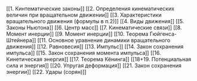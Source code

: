 [[1. Кинтематические законы]]
[[2. Определения кинематических величин при вращательном движении]]
[[3. Характеристики вращательного движения (формулы в п.2)]]
[[4. Виды движения]]
[[5. Законы Ньютона]]
[[6. Центр масс]]
[[7. Кинематические связи]]
[[8. Момент инерции]]
[[9. Момент инерции]]
[[10. Теорема Гюйгенса-Штейнера]]
[[11. Основное уравнение динамики вращательного движения]]
[[12. Равновесия]]
[[13. Импульс]]
[[14. Закон сохранения импульса]]
[[15. Закон сохранения момента импульса]]
[[16. Кинетическая энергия]]
[[17. Теорема Кёнинга]]
[[18+19. Потенциальная сила и энергия]]
[[20. Упругая деформация]]
[[21. Закон сохранения энергии]]
[[22. Удары (сорян)]]
